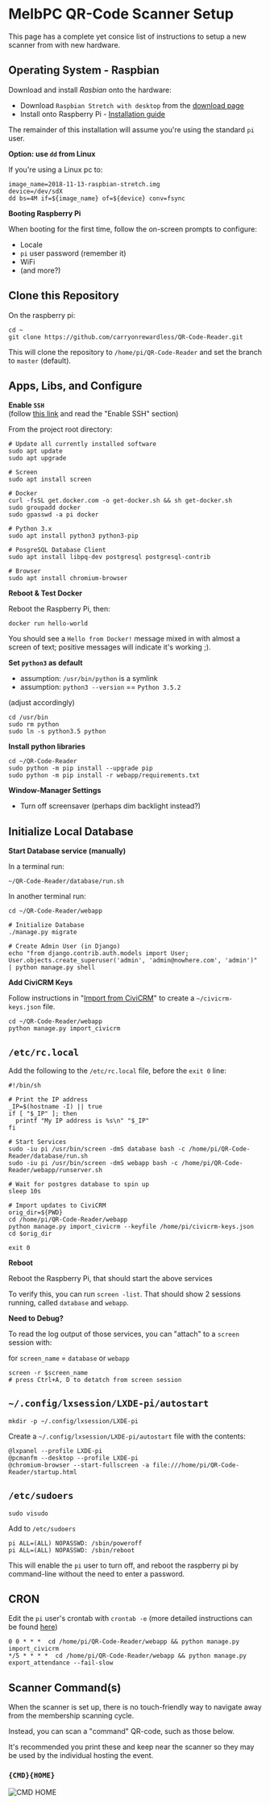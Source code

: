 # MelbPC QR-Code Scanner Setup

This page has a complete yet consice list of instructions to setup a new
scanner from with new hardware.

## Operating System - Raspbian

Download and install _Rasbian_ onto the hardware:

* Download `Raspbian Stretch with desktop` from the [download page](https://www.raspberrypi.org/downloads/raspbian/)
* Install onto Raspberry Pi - [Installation guide](https://www.raspberrypi.org/documentation/installation/installing-images/README.md)

The remainder of this installation will assume you're using the standard
`pi` user.

**Option: use `dd` from Linux**

If you're using a Linux pc to:

```
image_name=2018-11-13-raspbian-stretch.img
device=/dev/sdX
dd bs=4M if=${image_name} of=${device} conv=fsync
```

**Booting Raspberry Pi**

When booting for the first time, follow the on-screen prompts to configure:

* Locale
* `pi` user password (remember it)
* WiFi
* (and more?)

## Clone this Repository

On the raspberry pi:

```
cd ~
git clone https://github.com/carryonrewardless/QR-Code-Reader.git
```

This will clone the repository to `/home/pi/QR-Code-Reader` and set
the branch to `master` (default).

## Apps, Libs, and Configure

**Enable `SSH`**\
(follow [this link](https://www.raspberrypi.org/documentation/remote-access/ssh/) and read the "Enable SSH" section)

From the project root directory:

```
# Update all currently installed software
sudo apt update
sudo apt upgrade

# Screen
sudo apt install screen

# Docker
curl -fsSL get.docker.com -o get-docker.sh && sh get-docker.sh
sudo groupadd docker
sudo gpasswd -a pi docker

# Python 3.x
sudo apt install python3 python3-pip

# PosgreSQL Database Client
sudo apt install libpq-dev postgresql postgresql-contrib

# Browser
sudo apt install chromium-browser
```

**Reboot & Test Docker**

Reboot the Raspberry Pi, then:

```
docker run hello-world
```

You should see a `Hello from Docker!` message mixed in with almost a screen
of text; positive messages will indicate it's working ;).

**Set `python3` as default**

* assumption: `/usr/bin/python` is a symlink
* assumption: `python3 --version` == `Python 3.5.2`

(adjust accordingly)

```
cd /usr/bin
sudo rm python
sudo ln -s python3.5 python
```

**Install python libraries**

```
cd ~/QR-Code-Reader
sudo python -m pip install --upgrade pip
sudo python -m pip install -r webapp/requirements.txt
```

**Window-Manager Settings**

* Turn off screensaver (perhaps dim backlight instead?)


## Initialize Local Database

**Start Database service (manually)**

In a terminal run:

```
~/QR-Code-Reader/database/run.sh
```

In another terminal run:

```
cd ~/QR-Code-Reader/webapp

# Initialize Database
./manage.py migrate

# Create Admin User (in Django)
echo "from django.contrib.auth.models import User; User.objects.create_superuser('admin', 'admin@nowhere.com', 'admin')" | python manage.py shell
```

**Add CiviCRM Keys**

Follow instructions in
"[Import from CiviCRM](../webapp/README.md#import-from-civicrm)" to create a
`~/civicrm-keys.json` file.

```
cd ~/QR-Code-Reader/webapp
python manage.py import_civicrm
```


## `/etc/rc.local`

Add the following to the `/etc/rc.local` file, before the `exit 0` line:

```
#!/bin/sh

# Print the IP address
_IP=$(hostname -I) || true
if [ "$_IP" ]; then
  printf "My IP address is %s\n" "$_IP"
fi

# Start Services
sudo -iu pi /usr/bin/screen -dmS database bash -c /home/pi/QR-Code-Reader/database/run.sh
sudo -iu pi /usr/bin/screen -dmS webapp bash -c /home/pi/QR-Code-Reader/webapp/runserver.sh

# Wait for postgres database to spin up
sleep 10s

# Import updates to CiviCRM
orig_dir=${PWD}
cd /home/pi/QR-Code-Reader/webapp
python manage.py import_civicrm --keyfile /home/pi/civicrm-keys.json
cd $orig_dir

exit 0
```

**Reboot**

Reboot the Raspberry Pi, that should start the above services

To verify this, you can run `screen -list`. That should show 2 sessions running,
called `database` and `webapp`.

**Need to Debug?**

To read the log output of those services, you can "attach" to a `screen`
session with:

for `screen_name` = `database` or `webapp`

```
screen -r $screen_name
# press Ctrl+A, D to detatch from screen session
```

## `~/.config/lxsession/LXDE-pi/autostart`

```
mkdir -p ~/.config/lxsession/LXDE-pi
```

Create a `~/.config/lxsession/LXDE-pi/autostart` file with the contents:

```
@lxpanel --profile LXDE-pi
@pcmanfm --desktop --profile LXDE-pi
@chromium-browser --start-fullscreen -a file:///home/pi/QR-Code-Reader/startup.html
```

## `/etc/sudoers`

```
sudo visudo
```

Add to `/etc/sudoers`

```
pi ALL=(ALL) NOPASSWD: /sbin/poweroff
pi ALL=(ALL) NOPASSWD: /sbin/reboot
```

This will enable the `pi` user to turn off, and reboot the raspberry
pi by command-line without the need to enter a password.

## CRON

Edit the `pi` user's crontab with `crontab -e` (more detailed instructions
can be found [here](https://www.raspberrypi.org/documentation/linux/usage/cron.md))

```
0 0 * * *  cd /home/pi/QR-Code-Reader/webapp && python manage.py import_civicrm
*/5 * * * *  cd /home/pi/QR-Code-Reader/webapp && python manage.py export_attendance --fail-slow
```

## Scanner Command(s)

When the scanner is set up, there is no touch-friendly way to navigate
away from the membership scanning cycle.

Instead, you can scan a "command" QR-code, such as those below.

It's recommended you print these and keep near the scanner so they may
be used by the individual hosting the event.

### `{CMD}{HOME}`

![CMD HOME](HOME.png)
